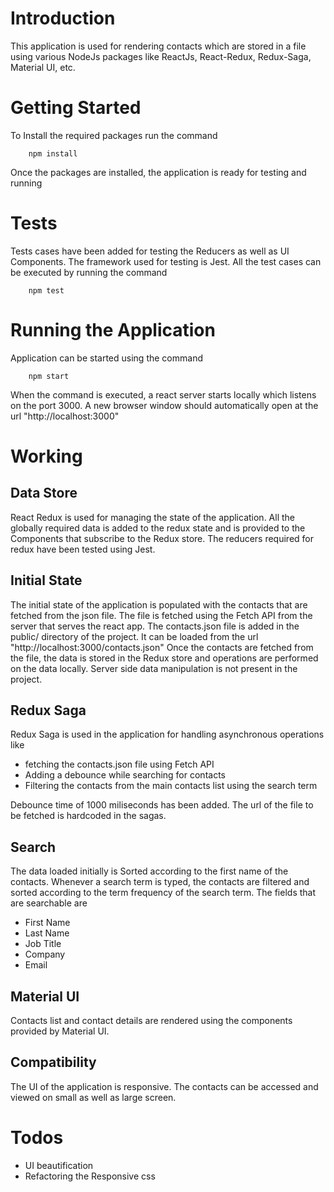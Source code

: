 # **Introduction**
This application is used for rendering contacts which are stored in a file using various NodeJs packages like ReactJs, React-Redux, Redux-Saga, Material UI, etc.

# **Getting Started**
To Install the required packages run the command
```
    npm install
```
  Once the packages are installed, the application is ready for testing and running

# **Tests**
Tests cases have been added for testing the Reducers as well as UI Components.
The framework used for testing is Jest.
All the test cases can be executed by running the command
```
    npm test
```

# **Running the Application**
Application can be started using the command
```    
    npm start
```
When the command is executed, a react server starts locally which listens on the port 3000.
A new browser window should automatically open at the url "http://localhost:3000"

# **Working**

## **Data Store**
React Redux is used for managing the state of the application. All the globally required data is added to the redux state and is provided to the Components that subscribe to the Redux store.
The reducers required for redux have been tested using Jest.

## **Initial State**
The initial state of the application is populated with the contacts that are fetched from the json file.
The file is fetched using the Fetch API from the server that serves the react app. The contacts.json file is added in the public/ directory of the project. It can be loaded from the url "http://localhost:3000/contacts.json"
Once the contacts are fetched from the file, the data is stored in the Redux store and operations are performed on the data locally. Server side data manipulation is not present in the project.

## **Redux Saga**
Redux Saga is used in the application for handling asynchronous operations like
 - fetching the contacts.json file using Fetch API
 - Adding a debounce while searching for contacts
 - Filtering the contacts from the main contacts list using the search term

Debounce time of 1000 miliseconds has been added.
The url of the file to be fetched is hardcoded in the sagas.

## **Search**
The data loaded initially is Sorted according to the first name of the contacts.
Whenever a search term is typed, the contacts are filtered and sorted according to the term frequency of the search term. The fields that are searchable are
  - First Name
  - Last Name
  - Job Title
  - Company
  - Email

## **Material UI**
Contacts list and contact details are rendered using the components provided by Material UI.

## **Compatibility**
The UI of the application is responsive. The contacts can be accessed and viewed on small as well as large screen.

# **Todos**
 - UI beautification
 - Refactoring the Responsive css